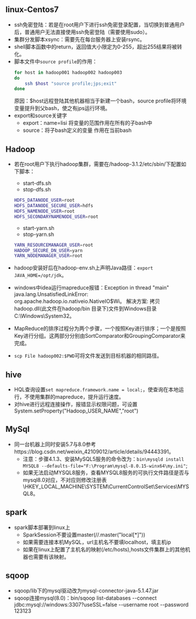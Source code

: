 ## linux-Centos7
- ssh免密登陆：若是在root用户下进行ssh免密登录配置，当切换到普通用户后，普通用户无法直接使用ssh免密登陆（需要使用sudo）。
- 集群分发脚本xsync：需要先在每台服务器上安装rsync。
- shell脚本函数中的return，返回值大小限定为0-255，超出255结果将被转化。
- 脚本文件中`source profile`的作用：
  ```bash
  for host in hadoop001 hadoop002 hadoop003
  do
      ssh $host "source profile;jps;exit"
  done
  ```
  原因：$host远程登陆其他机器相当于新建一个bash，source profile将环境变量提升到父bash，使之有jps运行环境。
- export和source关键字
  - export：name=lisi 将变量的范围作用在所有的子bash中
  - source：将子bash定义的变量 作用在当前bash


## Hadoop
- 若在root用户下执行hadoop集群，需要在/hadoop-3.1.2/etc/sbin/下配置如下脚本：
  - start-dfs.sh
  - stop-dfs.sh
  ```bash
  HDFS_DATANODE_USER=root
  HDFS_DATANODE_SECURE_USER=hdfs
  HDFS_NAMENODE_USER=root
  HDFS_SECONDARYNAMENODE_USER=root
  ```
  - start-yarn.sh
  - stop-yarn.sh
  ```bash
  YARN_RESOURCEMANAGER_USER=root
  HADOOP_SECURE_DN_USER=yarn
  YARN_NODEMANAGER_USER=root
  ```

- hadoop安装好后在hadoop-env.sh上声明Java路径：`export JAVA_HOME=/opt/jdk`。

- windows中idea运行mapreduce报错：Exception in thread "main" java.lang.UnsatisfiedLinkError: org.apache.hadoop.io.nativeio.NativeIO$Wi。
  解决方案: 拷贝hadoop.dll(此文件在hadoop/bin 目录下)文件到Windows目录C:\Windows\System32。

- MapReduce的排序过程分为两个步骤，一个按照Key进行排序；一个是按照Key进行分组。这两部分分别由SortComparator和GroupingComparator来完成。

- `scp File hadoop002:$PWD`可将文件发送到目标机器的相同路径。

## hive
- HQL查询设置`set mapreduce.framework.name = local;`，使查询在本地运行，不使用集群的mapreduce，提升运行速度。
- 对hive进行远程连接操作，报错显示权限问题，可设置System.setProperty("Hadoop_USER_NAME","root")


## MySql
- 同一台机器上同时安装5.7与8.0参考https://blog.csdn.net/weixin_42109012/article/details/94443391。
  - 注意：步骤4.1.3、安装MySQL5服务的命令改为：`bin\mysqld install MYSQL8 --defaults-file="F:\Program\mysql-8.0.15-winx64\my.ini"`;
  - 如果无法启动MYSQL8服务，查看MYSQL8服务的可执行文件路径是否与mysql8.0对应，不对应则修改注册表\HKEY_LOCAL_MACHINE\SYSTEM\CurrentControlSet\Services\MYSQL8。

## spark
- spark脚本部署到linux上
  - SparkSession不要设置master(//.master("local[*]"))
  - 如果需要连接本机MySQL，url主机名不要填localhost，填主机ip
  - 如果在linux上配置了主机名的映射(/etc/hosts),hosts文件集群上的其他机器也需要有该映射。

## sqoop
- sqoop/lib下的mysql驱动改为mysql-connector-java-5.1.47.jar
- sqoop连接mysql(8.0)：bin/sqoop list-databases  --connect jdbc:mysql://windows:3307?useSSL=false  --username root --password 123123